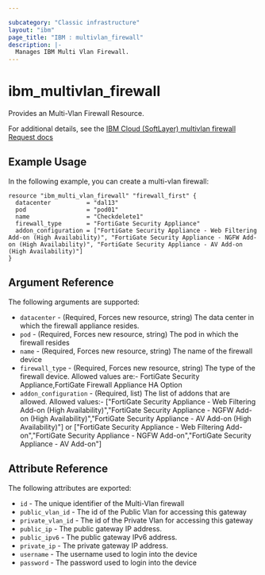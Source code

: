 ```yaml
---

subcategory: "Classic infrastructure"
layout: "ibm"
page_title: "IBM : multivlan_firewall"
description: |-
  Manages IBM Multi Vlan Firewall.
---
```


# ibm\_multivlan_firewall

Provides an Multi-Vlan Firewall Resource.

For additional details, see the [IBM Cloud (SoftLayer) multivlan firewall Request docs](https://softlayer.github.io/reference/datatypes/SoftLayer_Container_Product_Order_Network_Protection_Firewall_Dedicated/)

## Example Usage

In the following example, you can create a multi-vlan firewall:

```hcl
resource "ibm_multi_vlan_firewall" "firewall_first" {
  datacenter          = "dal13"
  pod                 = "pod01"
  name                = "Checkdelete1"
  firewall_type       = "FortiGate Security Appliance"
  addon_configuration = ["FortiGate Security Appliance - Web Filtering Add-on (High Availability)", "FortiGate Security Appliance - NGFW Add-on (High Availability)", "FortiGate Security Appliance - AV Add-on (High Availability)"]
}

```


## Argument Reference

The following arguments are supported:

* `datacenter` - (Required, Forces new resource, string) The data center in which the firewall appliance resides.
* `pod` - (Required, Forces new resource, string) The pod in which the firewall resides
* `name` - (Required, Forces new resource, string) The name of the firewall device
* `firewall_type` - (Required, Forces new resource, string) The type of the firewall device. Allowed values are:- FortiGate Security Appliance,FortiGate Firewall Appliance HA Option
* `addon_configuration` - (Required, list) The list of addons that are allowed. Allowed values:- ["FortiGate Security Appliance - Web Filtering Add-on (High Availability)","FortiGate Security Appliance - NGFW Add-on (High Availability)","FortiGate Security Appliance - AV Add-on (High Availability)"] or ["FortiGate Security Appliance - Web Filtering Add-on","FortiGate Security Appliance - NGFW Add-on","FortiGate Security Appliance - AV Add-on"]

## Attribute Reference

The following attributes are exported:

* `id` - The unique identifier of the Multi-Vlan firewall
* `public_vlan_id` - The id of the Public Vlan for accessing this gateway
* `private_vlan_id` - The id of the Private Vlan for accessing this gateway
* `public_ip` - The public gateway IP address.
* `public_ipv6` - The public gateway IPv6 address.
* `private_ip` - The private gateway IP address.
* `username` - The username used to login into the device
* `password` - The password used to login into the device
